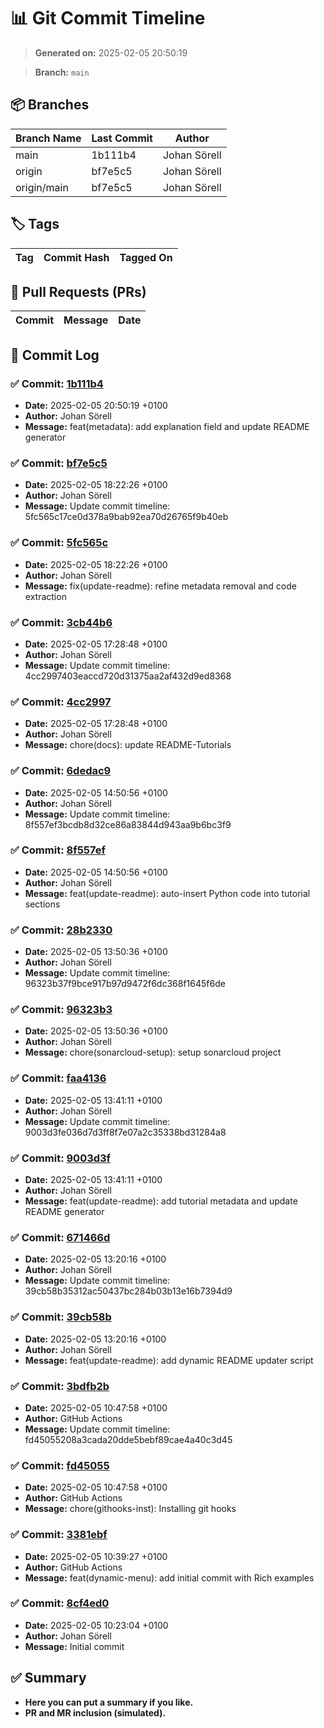# 📊 Git Commit Timeline

> **Generated on:** 2025-02-05 20:50:19

> **Branch:** `main`

## 📦 Branches
| **Branch Name** | **Last Commit** | **Author** |
|----------------|--------------|------------|
| main | 1b111b4 | Johan Sörell |
| origin | bf7e5c5 | Johan Sörell |
| origin/main | bf7e5c5 | Johan Sörell |

## 🏷️ Tags
| **Tag** | **Commit Hash** | **Tagged On** |
|--------|----------------|--------------|

## 🔀 Pull Requests (PRs)
| **Commit** | **Message** | **Date** |
|------------|-------------|---------|

## 📑 Commit Log
### ✅ Commit: [1b111b4](https://github.com/development-toolbox/rich-examples/commit/1b111b4)
- **Date:** 2025-02-05 20:50:19 +0100
- **Author:** Johan Sörell
- **Message:** feat(metadata): add explanation field and update README generator

### ✅ Commit: [bf7e5c5](https://github.com/development-toolbox/rich-examples/commit/bf7e5c5)
- **Date:** 2025-02-05 18:22:26 +0100
- **Author:** Johan Sörell
- **Message:** Update commit timeline: 5fc565c17ce0d378a9bab92ea70d26765f9b40eb

### ✅ Commit: [5fc565c](https://github.com/development-toolbox/rich-examples/commit/5fc565c)
- **Date:** 2025-02-05 18:22:26 +0100
- **Author:** Johan Sörell
- **Message:** fix(update-readme): refine metadata removal and code extraction

### ✅ Commit: [3cb44b6](https://github.com/development-toolbox/rich-examples/commit/3cb44b6)
- **Date:** 2025-02-05 17:28:48 +0100
- **Author:** Johan Sörell
- **Message:** Update commit timeline: 4cc2997403eaccd720d31375aa2af432d9ed8368

### ✅ Commit: [4cc2997](https://github.com/development-toolbox/rich-examples/commit/4cc2997)
- **Date:** 2025-02-05 17:28:48 +0100
- **Author:** Johan Sörell
- **Message:** chore(docs): update README-Tutorials

### ✅ Commit: [6dedac9](https://github.com/development-toolbox/rich-examples/commit/6dedac9)
- **Date:** 2025-02-05 14:50:56 +0100
- **Author:** Johan Sörell
- **Message:** Update commit timeline: 8f557ef3bcdb8d32ce86a83844d943aa9b6bc3f9

### ✅ Commit: [8f557ef](https://github.com/development-toolbox/rich-examples/commit/8f557ef)
- **Date:** 2025-02-05 14:50:56 +0100
- **Author:** Johan Sörell
- **Message:** feat(update-readme): auto-insert Python code into tutorial sections

### ✅ Commit: [28b2330](https://github.com/development-toolbox/rich-examples/commit/28b2330)
- **Date:** 2025-02-05 13:50:36 +0100
- **Author:** Johan Sörell
- **Message:** Update commit timeline: 96323b37f9bce917b97d9472f6dc368f1645f6de

### ✅ Commit: [96323b3](https://github.com/development-toolbox/rich-examples/commit/96323b3)
- **Date:** 2025-02-05 13:50:36 +0100
- **Author:** Johan Sörell
- **Message:** chore(sonarcloud-setup): setup sonarcloud project

### ✅ Commit: [faa4136](https://github.com/development-toolbox/rich-examples/commit/faa4136)
- **Date:** 2025-02-05 13:41:11 +0100
- **Author:** Johan Sörell
- **Message:** Update commit timeline: 9003d3fe036d7d3ff8f7e07a2c35338bd31284a8

### ✅ Commit: [9003d3f](https://github.com/development-toolbox/rich-examples/commit/9003d3f)
- **Date:** 2025-02-05 13:41:11 +0100
- **Author:** Johan Sörell
- **Message:** feat(update-readme): add tutorial metadata and update README generator

### ✅ Commit: [671466d](https://github.com/development-toolbox/rich-examples/commit/671466d)
- **Date:** 2025-02-05 13:20:16 +0100
- **Author:** Johan Sörell
- **Message:** Update commit timeline: 39cb58b35312ac50437bc284b03b13e16b7394d9

### ✅ Commit: [39cb58b](https://github.com/development-toolbox/rich-examples/commit/39cb58b)
- **Date:** 2025-02-05 13:20:16 +0100
- **Author:** Johan Sörell
- **Message:** feat(update-readme): add dynamic README updater script

### ✅ Commit: [3bdfb2b](https://github.com/development-toolbox/rich-examples/commit/3bdfb2b)
- **Date:** 2025-02-05 10:47:58 +0100
- **Author:** GitHub Actions
- **Message:** Update commit timeline: fd45055208a3cada20dde5bebf89cae4a40c3d45

### ✅ Commit: [fd45055](https://github.com/development-toolbox/rich-examples/commit/fd45055)
- **Date:** 2025-02-05 10:47:58 +0100
- **Author:** GitHub Actions
- **Message:** chore(githooks-inst): Installing git hooks

### ✅ Commit: [3381ebf](https://github.com/development-toolbox/rich-examples/commit/3381ebf)
- **Date:** 2025-02-05 10:39:27 +0100
- **Author:** GitHub Actions
- **Message:** feat(dynamic-menu): add initial commit with Rich examples

### ✅ Commit: [8cf4ed0](https://github.com/development-toolbox/rich-examples/commit/8cf4ed0)
- **Date:** 2025-02-05 10:23:04 +0100
- **Author:** Johan Sörell
- **Message:** Initial commit


## ✅ Summary
- **Here you can put a summary if you like.**
- **PR and MR inclusion (simulated).**
